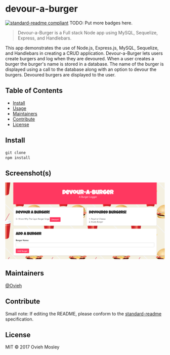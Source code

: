 # devour-a-burger

[![standard-readme compliant](https://img.shields.io/badge/standard--readme-OK-green.svg?style=flat-square)](https://github.com/RichardLitt/standard-readme)
TODO: Put more badges here.

> Devour-a-Burger is a Full stack Node app using MySQL, Sequelize, Express, and Handlebars.

This app demonstrates the use of Node.js, Express.js, MySQL, Sequelize, and Handlebars in creating a CRUD application. Devour-a-Burger lets users create burgers and log when they are devoured. When a user creates a burger the burger's name is stored in a database. The name of the burger is displayed using a call to the database along with an option to devour the burgers. Devoured burgers are displayed to the user.

## Table of Contents

- [Install](#install)
- [Usage](#usage)
- [Maintainers](#maintainers)
- [Contribute](#contribute)
- [License](#license)

## Install

```
git clone
npm install
```

## Screenshot(s)
![Screenshot](/public/assets/img/devour-a-burger.png)

## Maintainers

[@Ovieh](https://github.com/Ovieh)

## Contribute



Small note: If editing the README, please conform to the [standard-readme](https://github.com/RichardLitt/standard-readme) specification.

## License

MIT © 2017 Ovieh Mosley
